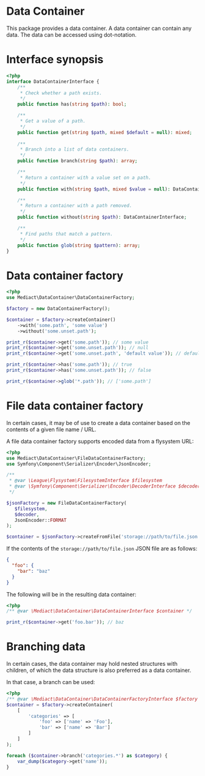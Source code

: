 # Data Container

This package provides a data container. A data container can contain any data.
The data can be accessed using dot-notation.

# Interface synopsis

```php
<?php
interface DataContainerInterface {
    /**
     * Check whether a path exists.
     */
    public function has(string $path): bool;

    /**
     * Get a value of a path.
     */
    public function get(string $path, mixed $default = null): mixed;
    
    /**
     * Branch into a list of data containers.
     */
    public function branch(string $path): array;

    /**
     * Return a container with a value set on a path.
     */
    public function with(string $path, mixed $value = null): DataContainerInterface;

    /**
     * Return a container with a path removed.
     */
    public function without(string $path): DataContainerInterface;

    /**
     * Find paths that match a pattern.
     */
    public function glob(string $pattern): array;
}
```

# Data container factory

```php
<?php
use Mediact\DataContainer\DataContainerFactory;

$factory = new DataContainerFactory();

$container = $factory->createContainer()
    ->with('some.path', 'some value')
    ->without('some.unset.path');

print_r($container->get('some.path')); // some value
print_r($container->get('some.unset.path')); // null
print_r($container->get('some.unset.path', 'default value')); // default value

print_r($container->has('some.path')); // true
print_r($container->has('some.unset.path')); // false

print_r($container->glob('*.path')); // ['some.path']
```

# File data container factory

In certain cases, it may be of use to create a data container based on the
contents of a given file name / URL.

A file data container factory supports encoded data from a flysystem URL:

```php
<?php
use Mediact\DataContainer\FileDataContainerFactory;
use Symfony\Component\Serializer\Encoder\JsonEncoder;

/**
 * @var \League\Flysystem\FilesystemInterface $filesystem
 * @var \Symfony\Component\Serializer\Encoder\DecoderInterface $decoder
 */

$jsonFactory = new FileDataContainerFactory(
   $filesystem,
   $decoder,
   JsonEncoder::FORMAT
);

$container = $jsonFactory->createFromFile('storage://path/to/file.json');
```

If the contents of the `storage://path/to/file.json` JSON file are as follows:

```json
{
  "foo": {
    "bar": "baz"
  }
}
```

The following will be in the resulting data container:

```php
<?php
/** @var \Mediact\DataContainer\DataContainerInterface $container */

print_r($container->get('foo.bar')); // baz
```

# Branching data

In certain cases, the data container may hold nested structures with children,
of which the data structure is also preferred as a data container.

In that case, a branch can be used:

```php
<?php
/** @var \Mediact\DataContainer\DataContainerFactoryInterface $factory */
$container = $factory->createContainer(
    [
        'categories' => [
            'foo' => ['name' => 'Foo'],
            'bar' => ['name' => 'Bar']
        ]
    ]
);

foreach ($container->branch('categories.*') as $category) {
    var_dump($category->get('name'));
}
```
